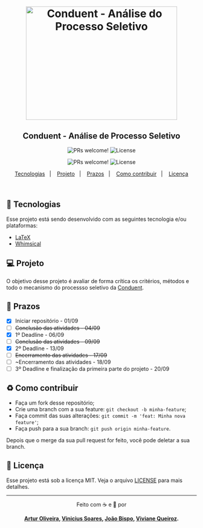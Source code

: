 <meta charset="utf-8">
<h1 align="center">
    <img alt="Conduent - Análise do Processo Seletivo" title="#Rhua1" src=".github/rhua1.svg" width="400px" height="300px" />
</h1>

<h2 align="center">
  Conduent - Análise de Processo Seletivo
</h2>

<p align="center">
 <img src="https://img.shields.io/static/v1?label=PRs&message=welcome&color=f9a826&labelColor=1C1C1C" alt="PRs welcome!" />

  <img alt="License" src="https://img.shields.io/static/v1?label=license&message=MIT&color=f9a826&labelColor=1C1C1C">
</p>
<p align="center">
 <img src="https://img.shields.io/static/v1?label=RHUA1&message=Projeto%20Semestral&color=f9a826&labelColor=1C1C1C" alt="PRs welcome!" />

  <img alt="License" src="https://img.shields.io/static/v1?label=Processo%20seletivo&message=Conduent&color=f9a826&labelColor=1C1C1C">
</p>
</p>

<p align="center">
  <a href="#rocket-tecnologias">Tecnologias</a>&nbsp;&nbsp;&nbsp;|&nbsp;&nbsp;&nbsp;
  <a href="#-projeto">Projeto</a>&nbsp;&nbsp;&nbsp;|&nbsp;&nbsp;&nbsp;
  <a href="#-prazos">Prazos</a>&nbsp;&nbsp;&nbsp;|&nbsp;&nbsp;&nbsp;
  <a href="#-como-contribuir">Como contribuir</a>&nbsp;&nbsp;&nbsp;|&nbsp;&nbsp;&nbsp;
  <a href="#memo-licença">Licença</a>
</p>

<br>

## :rocket: Tecnologias

Esse projeto está sendo desenvolvido com as seguintes tecnologia e/ou plataformas:

- [LaTeX](https://www.latex-project.org/)
- [Whimsical](https://whimsical.com/)
<!-- - [Glassdoor](https://www.glassdoor.com.br/Entrevista/Conduent-Perguntas-entrevista-E1492856.htm) descomentar somente na entrega final, quero saber o quão code user são os nossos colegas ;! -->


## 💻 Projeto

O objetivo desse projeto é avaliar de forma crítica os critérios, métodos e todo o mecanismo do processso seletivo da [Conduent](https://www.conduent.com/).

## 🔖 Prazos

- [x] Iniciar repositório - 01/09
- [ ] ~~Conclusão das atividades - 04/09~~
- [x] 1º Deadline - 06/09
- [ ] ~~Conclusão das atividades - 09/09~~
- [x] 2º Deadline - 13/09
- [ ] ~~Encerramento das atividades - 17/09~~
- [ ] ~Encerramento das atividades - 18/09
- [ ] 3º Deadline e finalização da primeira parte do projeto - 20/09

## ♻️ Como contribuir

- Faça um fork desse repositório;
- Crie uma branch com a sua feature: `git checkout -b minha-feature`;
- Faça commit das suas alterações: `git commit -m 'feat: Minha nova feature'`;
- Faça push para a sua branch: `git push origin minha-feature`.

Depois que o merge da sua pull request for feito, você pode deletar a sua branch.

## :memo: Licença

Esse projeto está sob a licença MIT. Veja o arquivo [LICENSE](LICENSE.md) para mais detalhes.

---

<p align="center">Feito com ☕ e 📝 por </p> <p align="center"><strong> <strong><a href="https://www.github.com/github-do-artur--">Artur Oliveira</a>, <strong><a href="https://www.github.com/github-do-vinicius--">Vinicius Soares</a>, <a href="https://www.github.com/joaobispo2077">João Bispo</a></strong>, <strong><a href="https://www.github.com/Viviane-Queiroz">Viviane Queiroz</a>.